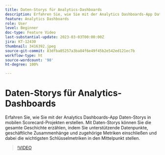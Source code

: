 ```yaml
---
title: Daten-Storys für Analytics-Dashboards
description: Erfahren Sie, wie Sie mit der Analytics Dashboards-App Daten-Storys in mobilen Scorecard-Projekten erstellen. Mit Daten-Storys können Sie die gesamte Geschichte erzählen, indem Sie unterstützende Datenpunkte, geschäftliche Zusammenhänge und zugehörige Metriken einschließen und dabei die wichtigsten Schlüsselmetriken in den Mittelpunkt stellen.
feature: Analytics Dashboards
role: User
level: Beginner
doc-type: Feature Video
last-substantial-update: 2023-03-03T00:00:00Z
jira: KT-12430
thumbnail: 3416392.jpeg
source-git-commit: 83dfba05257a3ba84f6e49f45b2e542ed121ec7b
workflow-type: ht
source-wordcount: '98'
ht-degree: 100%

---
```



# Daten-Storys für Analytics-Dashboards

Erfahren Sie, wie Sie mit der Analytics Dashboards-App Daten-Storys in mobilen Scorecard-Projekten erstellen. Mit Daten-Storys können Sie die gesamte Geschichte erzählen, indem Sie unterstützende Datenpunkte, geschäftliche Zusammenhänge und zugehörige Metriken einschließen und dabei die wichtigsten Schlüsselmetriken in den Mittelpunkt stellen.

>[!VIDEO](https://video.tv.adobe.com/v/3416392/?quality=12&learn=on)
